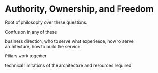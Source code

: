 # Authority, Ownership, and Freedom

Root of philosophy over these questions.

Confusion in any of these

business direction, who to serve what
experience, how to serve
architecture, how to build the service

Pillars work together

technical limitations of the architecture and resources required
